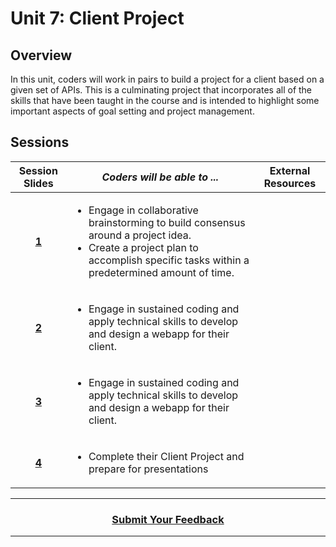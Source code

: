 # Unit 7: Client Project

## Overview
 In this unit, coders will work in pairs to build a project for a client based on a given set of APIs. This is a culminating project that incorporates all of the skills that have been taught in the course and is intended to highlight some important aspects of goal setting and project management. 
## Sessions 
|Session Slides|*Coders will be able to ...*|External Resources
|:-------:|-------|:-------:|
|[**1**](https://drive.google.com/open?id=1VIAMr1gHIuZWVBTcb54zqB_1CzMP19_0koPWsCJ2HpE)|<ul><li>Engage in collaborative brainstorming to build consensus around a project idea.</li><li>Create a project plan to accomplish specific tasks within a predetermined amount of time.</li></ul>||
|[**2**](https://drive.google.com/open?id=1dj6Vwh1PhlxLZ1FFyPfrnrqv_2lR4XbB5179WWBYf5Q)|<ul><li>Engage in sustained coding and apply technical skills to develop and design a webapp for their client.</li></ul> ||
|[**3**](https://drive.google.com/open?id=197GZ2bPrHkmCGFt_7zkwrgw5MIZAcioK7WaaKDZVlqA)|<ul><li>Engage in sustained coding and apply technical skills to develop and design a webapp for their client.</li></ul> ||
|[**4**](https://drive.google.com/open?id=18bqq88R893EMi-34uIumxIR_1d97F8ANfCz3pHCX_8U)|<ul><li>Complete their Client Project and prepare for presentations </li></ul>||

----
<h3 align="center"><a href="https://docs.google.com/forms/d/e/1FAIpQLSeLpI-m6UKvIxk97F8R1iidFRaYXJ3dfcUuIjx2Pz0WMfO1SA/viewform">Submit Your Feedback</a> </h3>

----
